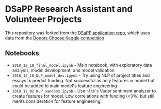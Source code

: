 # DSaPP Research Assistant and Volunteer Projects
This repository was forked from the [DSaPP application repo](https://github.com/dssg/DSaPP_RA_Project), 
which uses data from the [Donors Choose Kaggle competition](https://www.kaggle.com/c/kdd-cup-2014-predicting-excitement-at-donors-choose/data)

## Notebooks
- `2018_12_18_final_model.ipynb` - Main notebook, with exploratory data analysis, model development, and model validation
- `2018_12_18_NLP_model_dev.ipynb` - Try using NLP of project titles and essays to predict funding. Not successful as
only features in model but could be added to main model's feature engineering 
- `2018_12_02_NLP_sandbox.ipynb` - Use `nltk`'s Vader sentiment analyzer to create features for model. Low correlations
with funding (<3%) but still merits consideration for feature engineering. 
